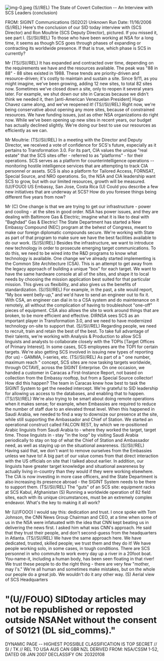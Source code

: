 ![img-0.jpeg](img-0.jpeg)
(S//REL) The State of Covert Collection -- An Interview with SCS Leaders (conclusion)

FROM: SIGINT Communications (S02O2)
Unknown
Run Date: 11/16/2006
(S//REL) Here's the conclusion of our SID today interview with (SCS Director) and Ron Moultrie (SCS Deputy Director), pictured. If you missed it, see part I.
(S//SI//REL) To those who have been working at NSA for a long time, it seems as though SCS goes through phases of expanding or contracting its worldwide presence. If that is true, which phase is SCS in currently?

Mr
(TS//SI//REL) It has expanded and contracted over time, depending on the requirements we have and the resources available. The peak was "88 in 88" - 88 sites existed in 1988. These trends are priority-driven and resource-driven; it's costly to maintain and sustain a site. Since 9/11, as you might imagine, we've been growing, adding 12 new sites, to total 82 sites now. Sometimes we've closed down a site, only to reopen it several years later. For example, we shut down our site in Caracas because we didn't think we needed it, then [anti-American Venezuelan President] Hugo Chavez came along, and we've reopened it!
(TS//SI//REL) Right now, we're being conservative about opening any more sites, because of constrained resources. We have funding issues, just as other NSA organizations do right now. While we've been opening up new sites in recent years, our budget has actually declined slightly. We're doing our best to use our resources as efficiently as we can.

Mr Moultrie:
(TS//SI//REL) In a meeting with the Director and Deputy Director, we received a vote of confidence for SCS's future, especially as it pertains to Transformation 3.0. For its part, CIA values the unique "real estate" that the SCS sites offer - referred to as "platforms" - for their operations. SCS serves as a platform for counterintelligence operations -- monitoring hostile intelligence services that are attempting to track CIA personnel or assets. SCS is also a platform for Tailored Access, FORNSAT, Special Source, and NRO operations. So, the NSA and CIA leadership want SCS to grow, but with our limited resources, growth will be measured.
(U//FOUO) US Embassy, San Jose, Costa Rica
(U) Could you describe a few new initiatives that are underway at SCS? How do you foresee things being different five years from now?

Mr
(C) One change is that we are trying to get our infrastructure - power and cooling - at the sites in good order. NSA has power issues, and they are dealing with Baltimore Gas \& Electric; imagine what it is like to deal with "Baghdad" Gas \& Electric! The State Department has started a New Embassy Compound (NEC) program at the behest of Congress, meant to make our foreign diplomatic compounds secure. We're working with State as part of that program to make sure we have the best facilities available to do our work.
(S//SI//REL) Besides the infrastructure, we want to introduce new technology in order to prosecute emerging target communications. To do this, we need to be wired into the R\&D programs to know what technology is available. One change we've already started implementing is the Common Site Architecture (CSA). This is an attempt to get away from the legacy approach of building a unique "box" for each target. We want to have the same hardware
console at all of the sites, and shape it to local needs by choosing the mission application best suited for that particular mission. This gives us flexibility, and also gives us the benefits of standardization.
(S//SI//REL) For example, in the past, a site would report, "My box went belly-up," and we'd have to send an engineer out to fix it. With CSA, an engineer can dial in to a CSA system and do maintenance on it remotely, all without the complication of having to troubleshoot "one-off" pieces of equipment. CSA also allows the site to work around things that are broken, to be more efficient and effective. DIRNSA sees SCS as an important player in Transformation 3.0, and we need to have modernized technology on-site to support that.
(S//SI//REL) Regarding people, we need to recruit, train and retain the best of the best. To take full advantage of their talents, we're working with Analysis \& Production to allow SCS linguists and analysts to collaborate closely with the TOPIs [Target Offices of Primary Interest]. In some cases, SCS employees are the TOPI for certain targets. We're also getting SCS involved in issuing new types of reporting (for us) - GAMMA, I-series, etc.
(TS//SI//REL) As part of a " one number, maximum reach " concept, SCS sites are now tasking targets worldwide, through OCTAVE, across the SIGINT Enterprise. On one occasion, we handed a customer in Caracas a First-Instance Report, not based on collection from the Embassy rooftop, but from a Special Source collector! How did this happen? The team in Caracas knew how best to task the SIGINT System to get the needed intercept. We're grateful to SID leadership for allowing us access to the databases, and enabling that to happen.
(TS//SI//REL) We're also trying to be smart about doing remote operations when it makes sense; for example, when Embassies are required to reduce the number of staff due to an elevated threat level. When this happened in Saudi Arabia, we needed to find a way to downsize our presence at the site, while still supporting the Ambassador and Chief of Station. We started an operational construct called FALCON REST, by which we re-positioned Arabic linguists from Saudi Arabia to $\square$ where they worked the target, target time. Those linguists in $\square$ stay "in the loop" by visiting Saudi Arabia periodically to stay on top of what the Chief of Station and Ambassador need, as well as staying up on the situational awareness.
(S//SI//REL) Having said that, we don't want to remove ourselves from the Embassies unless we have to! A big part of our value comes from that direct interaction with the US officials on site that I talked about earlier. In addition, our linguists have greater target knowledge and situational awareness by actually living in-country than they would if they were working elsewhere. The CIA is now investing in more case officers, and the State Department is also increasing its presence abroad - the SIGINT System needs to be there to support them.
(TS//SI//REL) The "guts" of an SCS site: equipment racks at SCS Kabul, Afghanistan
(S) Running a worldwide operation of 82 field sites, each with its unique circumstances, must be an extremely complex endeavor. What's the key to making it all work?

Mr
(U//FOOO) I would say this: dedication and trust. I once spoke with Tom Johnson, the CNN News Group Chairman and CEO, at a time when some of us in the NSA were infatuated with the idea that CNN kept beating us in delivering the news first. I asked him what was CNN's approach. He said that they trust their people, and don't second-guess from the headquarters in Atlanta.
(TS//SI//REL) We have the same approach here. We have dedicated, trusted, skilled people; we trust them and they do it! We have people working solo, in some cases, in tough conditions. There are SCS personnel in who commute to work every day up a river in a 20foot boat. You-name-it, including a human body, has been seen floating in that river! We trust these people to do the right thing - there are very few "mother, may I's." We're all human and sometimes make mistakes, but on the whole our people do a great job. We wouldn't do it any other way.
(S) Aerial view of SCS Headquarters

# "(U//FOUO) SIDtoday articles may not be republished or reposted outside NSANet without the consent of S0121 (DL sid_comms)." 

DYNAMIC PAGE -- HIGHEST POSSIBLE CLASSIFICATION IS TOP SECRET // SI / TK // REL TO USA AUS CAN GBR NZL DERIVED FROM: NSA/CSSM 1-52, DATED 08 JAN 2007 DECLASSIFY ON: 20320108
